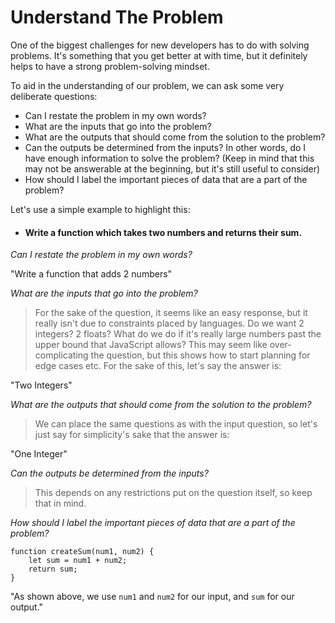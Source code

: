 # Understand The Problem

One of the biggest challenges for new developers has to do with solving problems. It's something that you get better at with time, but it definitely helps to have a strong problem-solving mindset. 

To aid in the understanding of our problem, we can ask some very deliberate questions:

- Can I restate the problem in my own words?
- What are the inputs that go into the problem?
- What are the outputs that should come from the solution to the problem?
- Can the outputs be determined from the inputs? In other words, do I have enough information to solve the problem? (Keep in mind that this may not be answerable at the beginning, but it's still useful to consider)
- How should I label the important pieces of data that are a part of the problem?

Let's use a simple example to highlight this:

- #### Write a function which takes two numbers and returns their sum.

*Can I restate the problem in my own words?*

"Write a function that adds 2 numbers"

*What are the inputs that go into the problem?*

> For the sake of the question, it seems like an easy response, but it really isn't due to constraints placed by languages. Do we want 2 integers? 2 floats? What do we do if it's really large numbers past the upper bound that JavaScript allows? This may seem like over-complicating the question, but this shows how to start planning for edge cases etc.
For the sake of this, let's say the answer is:

"Two Integers"
 

*What are the outputs that should come from the solution to the problem?*

> We can place the same questions as  with the input question, so let's just say for simplicity's sake that the answer is:

"One Integer"

*Can the outputs be determined from the inputs?*

> This depends on any restrictions put on the question itself, so keep that in mind.

*How should I label the important pieces of data that are a part of the problem?*

```
function createSum(num1, num2) {
    let sum = num1 + num2;
    return sum;
}
```

"As shown above, we use `num1` and `num2` for our input, and  `sum` for our output."












